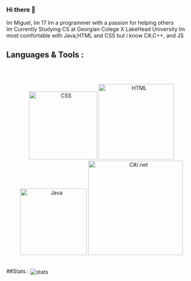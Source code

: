 ### Hi there 👋 
<div>
Im Miguel, Im 17
Im a programmer with a passion for helping others <br>
Im Currently Studying CS at Georgian Colege X LakeHead University 
Im most comfortable with Java,HTML and CSS but i know C#,C++, and JS
</div>



## Languages & Tools :
<br>
<p align="Center">
<br>
<img src="https://github.com/MiguelAndr05/MiguelAndr05/assets/100388017/ee9c84f3-7f90-4017-bd16-1861acd727ea" 
alt="CSS" width="180" style="vertical-align:top margin:6px 4px">
<img src="https://github.com/MiguelAndr05/MiguelAndr05/assets/100388017/57ce7a89-2c2a-4555-97bf-82dd24ff23ed" 
alt="HTML" width="200" style="vertical-align:top margin:6px 4px">
<img src="https://github.com/MiguelAndr05/MiguelAndr05/assets/100388017/20c83300-25cb-455b-9f34-4f3c2eb450ee" 
alt="Java" width="176" style="vertical-align:top margin:6px 4px">
<img src="https://github.com/MiguelAndr05/MiguelAndr05/assets/100388017/9442e2ec-6d98-4395-8da7-f6b22fcf5e8b" 
alt="C#/.net" width="250" style="vertical-align:top margin:6px 4px">
<br>
<br>

</p>


##Stats :
<img src="https://github-readme-stats.vercel.app/api?username=MiguelAndr05&show_icons=true&theme=radical" alt="stats" align="Center" >

